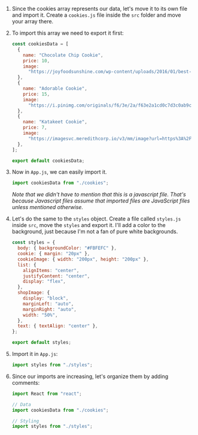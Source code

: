 1. Since the cookies array represents our data, let's move it to its own file and import it. Create a `cookies.js` file inside the `src` folder and move your array there.

2. To import this array we need to export it first:

   ```javascript
   const cookiesData = [
     {
       name: "Chocolate Chip Cookie",
       price: 10,
       image:
         "https://joyfoodsunshine.com/wp-content/uploads/2016/01/best-chocolate-chip-cookies-recipe-ever-no-chilling-1.jpg",
     },
     {
       name: "Adorable Cookie",
       price: 15,
       image:
         "https://i.pinimg.com/originals/f6/3e/2a/f63e2a1cd0c7d3c0ab9cd277d3f32050.jpg",
     },
     {
       name: "Katakeet Cookie",
       price: 7,
       image:
         "https://imagesvc.meredithcorp.io/v3/mm/image?url=https%3A%2F%2Fassets.marthastewart.com%2Fstyles%2Fwmax-750%2Fd34%2Feaster-chick-egg-cookies-102921707%2Feaster-chick-egg-cookies-102921707_horiz.jpg%3Fitok%3DUBZfwNLI",
     },
   ];

   export default cookiesData;
   ```

3. Now in `App.js`, we can easily import it.

   ```javascript
   import cookiesData from "./cookies";
   ```

   _Note that we didn't have to mention that this is a javascript file. That's because Javascript files assume that imported files are JavaScript files unless mentioned otherwise._

4. Let's do the same to the `styles` object. Create a file called `styles.js` inside `src`, move the `styles` and export it. I'll add a color to the background, just because I'm not a fan of pure white backgrounds.

   ```javascript
   const styles = {
     body: { backgroundColor: "#FBFEFC" },
     cookie: { margin: "20px" },
     cookieImage: { width: "200px", height: "200px" },
     list: {
       alignItems: "center",
       justifyContent: "center",
       display: "flex",
     },
     shopImage: {
       display: "block",
       marginLeft: "auto",
       marginRight: "auto",
       width: "50%",
     },
     text: { textAlign: "center" },
   };

   export default styles;
   ```

5. Import it in `App.js`:

   ```javascript
   import styles from "./styles";
   ```

6. Since our imports are increasing, let's organize them by adding comments:

   ```javascript
   import React from "react";

   // Data
   import cookiesData from "./cookies";

   // Styling
   import styles from "./styles";
   ```
